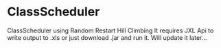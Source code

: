 # ClassScheduler
ClassScheduler using Random Restart Hill Climbing
It requires JXL Api to write output to .xls or just download .jar and run it.
Will update it later...
